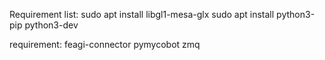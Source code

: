 Requirement list:
sudo apt install libgl1-mesa-glx
sudo apt install python3-pip python3-dev 


requirement:
feagi-connector
pymycobot
zmq
